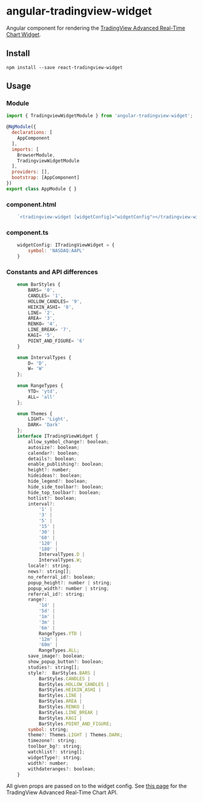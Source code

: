# angular-tradingview-widget
Angular component for rendering the [TradingView Advanced Real-Time Chart Widget](https://www.tradingview.com/widget/advanced-chart/).

## Install
`npm install --save react-tradingview-widget`

## Usage
### Module
```javascript
import { TradingviewWidgetModule } from 'angular-tradingview-widget';

@NgModule({
  declarations: [
    AppComponent
  ],
  imports: [
    BrowserModule,
    TradingviewWidgetModule
  ],
  providers: [],
  bootstrap: [AppComponent]
})
export class AppModule { }
```
### component.html
```javascript
    `<tradingview-widget [widgetConfig]="widgetConfig"></tradingview-widget>`
```
### component.ts
```javascript
    widgetConfig: ITradingViewWidget = {
        symbol: 'NASDAQ:AAPL'
    }
```
### Constants and API differences
```javascript
    enum BarStyles {
        BARS= '0',
        CANDLES= '1',
        HOLLOW_CANDLES= '9',
        HEIKIN_ASHI= '8',
        LINE= '2',
        AREA= '3',
        RENKO= '4',
        LINE_BREAK= '7',
        KAGI= '5',
        POINT_AND_FIGURE= '6'
    }

    enum IntervalTypes {
        D= 'D',
        W= 'W'
    };
    
    enum RangeTypes {
        YTD= 'ytd',
        ALL= 'all'
    };

    enum Themes {
        LIGHT= 'Light',
        DARK= 'Dark'
    };
    interface ITradingViewWidget {
        allow_symbol_change?: boolean;
        autosize?: boolean;
        calendar?: boolean;
        details?: boolean;
        enable_publishing?: boolean;
        height?: number;
        hideideas?: boolean;
        hide_legend?: boolean;
        hide_side_toolbar?: boolean;
        hide_top_toolbar?: boolean;
        hotlist?: boolean;
        interval?: 
            '1' |
            '3' |
            '5' |
            '15' |
            '30' |
            '60' |
            '120' |
            '180' |
            IntervalTypes.D |
            IntervalTypes.W;
        locale?: string;
        news?: string[];
        no_referral_id?: boolean;
        popup_height?: number | string;
        popup_width?: number | string;
        referral_id?: string;
        range?: 
            '1d' |
            '5d' |
            '1m' |
            '3m' |
            '6m' |
            RangeTypes.YTD |
            '12m' |
            '60m' |
            RangeTypes.ALL;
        save_image?: boolean;
        show_popup_button?: boolean;
        studies?: string[];
        style?:  BarStyles.BARS |
            BarStyles.CANDLES |
            BarStyles.HOLLOW_CANDLES |
            BarStyles.HEIKIN_ASHI |
            BarStyles.LINE |
            BarStyles.AREA |
            BarStyles.RENKO |
            BarStyles.LINE_BREAK |
            BarStyles.KAGI |
            BarStyles.POINT_AND_FIGURE;
        symbol: string;
        theme?: Themes.LIGHT | Themes.DARK;
        timezone?: string;
        toolbar_bg?: string;
        watchlist?: string[];
        widgetType?: string;
        width?: number;
        withdateranges?: boolean;
    }
```


All given props are passed on to the widget config. See [this page](https://www.tradingview.com/widget/advanced-chart/) for the TradingView Advanced Real-Time Chart API.
